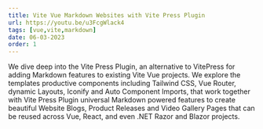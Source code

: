 ```yaml
---
title: Vite Vue Markdown Websites with Vite Press Plugin
url: https://youtu.be/u3FcgWlack4
tags: [vue,vite,markdown]
date: 06-03-2023
order: 1
---
```


We dive deep into the Vite Press Plugin, an alternative to VitePress for adding Markdown features to existing Vite Vue projects. We explore the templates productive components including Tailwind CSS, Vue Router, dynamic Layouts, Iconify and Auto Component Imports, that work together with Vite Press Plugin universal Markdown powered features to create beautiful Website Blogs, Product Releases and Video Gallery Pages that can be reused across Vue, React, and even .NET Razor and Blazor projects.
